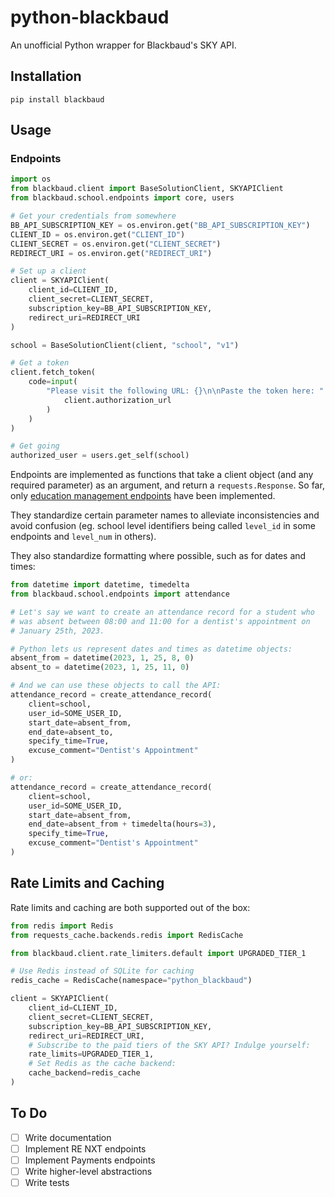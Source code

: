 # python-blackbaud

An unofficial Python wrapper for Blackbaud's SKY API.

## Installation

```shell
pip install blackbaud
```

## Usage

### Endpoints

```python
import os
from blackbaud.client import BaseSolutionClient, SKYAPIClient
from blackbaud.school.endpoints import core, users

# Get your credentials from somewhere
BB_API_SUBSCRIPTION_KEY = os.environ.get("BB_API_SUBSCRIPTION_KEY")
CLIENT_ID = os.environ.get("CLIENT_ID")
CLIENT_SECRET = os.environ.get("CLIENT_SECRET")
REDIRECT_URI = os.environ.get("REDIRECT_URI")

# Set up a client
client = SKYAPIClient(
    client_id=CLIENT_ID, 
    client_secret=CLIENT_SECRET, 
    subscription_key=BB_API_SUBSCRIPTION_KEY, 
    redirect_uri=REDIRECT_URI
)

school = BaseSolutionClient(client, "school", "v1")

# Get a token
client.fetch_token(
    code=input(
        "Please visit the following URL: {}\n\nPaste the token here: ".format(
            client.authorization_url
        )
    )
)

# Get going
authorized_user = users.get_self(school)
```

Endpoints are implemented as functions that take a client object (and any required parameter) as an argument, and return a `requests.Response`. So far, only [education management endpoints](https://developer.sky.blackbaud.com/docs/services/school) have been implemented.

They standardize certain parameter names to alleviate inconsistencies and avoid confusion (eg. school level identifiers being called `level_id` in some endpoints and `level_num` in others).

They also standardize formatting where possible, such as for dates and times:

```python
from datetime import datetime, timedelta
from blackbaud.school.endpoints import attendance

# Let's say we want to create an attendance record for a student who
# was absent between 08:00 and 11:00 for a dentist's appointment on
# January 25th, 2023.

# Python lets us represent dates and times as datetime objects:
absent_from = datetime(2023, 1, 25, 8, 0)
absent_to = datetime(2023, 1, 25, 11, 0)

# And we can use these objects to call the API:
attendance_record = create_attendance_record(
    client=school, 
    user_id=SOME_USER_ID,
    start_date=absent_from,
    end_date=absent_to,
    specify_time=True,
    excuse_comment="Dentist's Appointment"
)

# or:
attendance_record = create_attendance_record(
    client=school, 
    user_id=SOME_USER_ID,
    start_date=absent_from,
    end_date=absent_from + timedelta(hours=3),
    specify_time=True,
    excuse_comment="Dentist's Appointment"
)
```

## Rate Limits and Caching

Rate limits and caching are both supported out of the box:

```python
from redis import Redis
from requests_cache.backends.redis import RedisCache

from blackbaud.client.rate_limiters.default import UPGRADED_TIER_1

# Use Redis instead of SQLite for caching
redis_cache = RedisCache(namespace="python_blackbaud")

client = SKYAPIClient(
    client_id=CLIENT_ID, 
    client_secret=CLIENT_SECRET, 
    subscription_key=BB_API_SUBSCRIPTION_KEY, 
    redirect_uri=REDIRECT_URI,
    # Subscribe to the paid tiers of the SKY API? Indulge yourself:
    rate_limits=UPGRADED_TIER_1,
    # Set Redis as the cache backend:
    cache_backend=redis_cache
)
```

## To Do

- [ ] Write documentation
- [ ] Implement RE NXT endpoints
- [ ] Implement Payments endpoints
- [ ] Write higher-level abstractions
- [ ] Write tests
